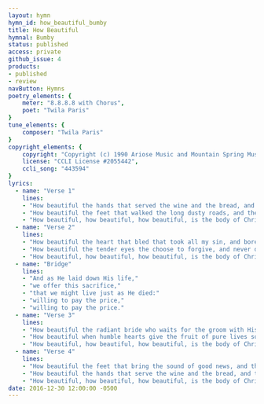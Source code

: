 ```yaml
---
layout: hymn
hymn_id: how_beautiful_bumby
title: How Beautiful
hymnal: Bumby
status: published
access: private
github_issue: 4
products:
- published
- review
navButton: Hymns
poetry_elements: {
    meter: "8.8.8.8 with Chorus",
    poet: "Twila Paris"
}
tune_elements: {
    composer: "Twila Paris"
}
copyright_elements: {
    copyright: "Copyright (c) 1990 Ariose Music and Mountain Spring Music",
    license: "CCLI License #2055442",
    ccli_song: "443594"
}
lyrics:
  - name: "Verse 1"
    lines:
    - "How beautiful the hands that served the wine and the bread, and the sons of the earth."
    - "How beautiful the feet that walked the long dusty roads, and the hill to the cross."
    - "How beautiful, how beautiful, how beautiful, is the body of Christ."
  - name: "Verse 2"
    lines:
    - "How beautiful the heart that bled that took all my sin, and bore it instead."
    - "How beautiful the tender eyes the choose to forgive, and never despise."
    - "How beautiful, how beautiful, how beautiful, is the body of Christ."
  - name: "Bridge"
    lines:
    - "And as He laid down His life,"
    - "we offer this sacrifice,"
    - "that we might live just as He died:"
    - "willing to pay the price,"
    - "willing to pay the price."
  - name: "Verse 3"
    lines:
    - "How beautiful the radiant bride who waits for the groom with His light in her eyes."
    - "How beautiful when humble hearts give the fruit of pure lives so that others may live."
    - "How beautiful, how beautiful, how beautiful, is the body of Christ."
  - name: "Verse 4"
    lines:
    - "How beautiful the feet that bring the sound of good news, and the love of the King."
    - "How beautiful the hands that serve the wine and the bread, and the sons of the earth."
    - "How beautiful, how beautiful, how beautiful, is the body of Christ."
date: 2016-12-30 12:00:00 -0500
---
```

